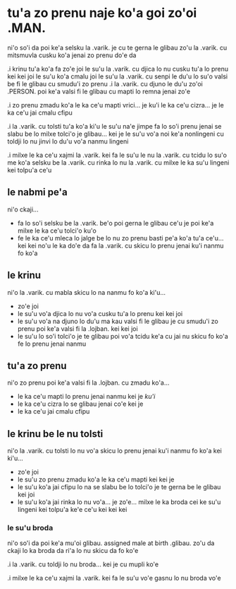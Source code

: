 # tu'a zo prenu naje ko'a goi zo'oi .MAN.
ni'o so'i da poi ke'a selsku la .varik. je cu te gerna le glibau zo'u la .varik. cu mitsmuvla cusku ko'a jenai zo prenu do'e da

.i krinu tu'a ko'a fa zo'e joi le su'u la .varik. cu djica lo nu cusku tu'a lo prenu kei kei joi le su'u ko'a cmalu joi le su'u la .varik. cu senpi le du'u lo su'o valsi be fi le glibau cu smudu'i zo prenu  .i la .varik. cu djuno le du'u zo'oi .PERSON. poi ke'a valsi fi le glibau cu mapti lo remna jenai zo'e

.i zo prenu zmadu ko'a le ka ce'u mapti vrici... je ku'i le ka ce'u cizra... je le ka ce'u jai cmalu cfipu

.i la .varik. cu tolsti tu'a ko'a ki'u le su'u na'e jimpe fa lo so'i prenu jenai se slabu be lo milxe tolci'o je glibau... kei je le su'u vo'a noi ke'a nonlingeni cu toldji lo nu jinvi lo du'u vo'a nanmu lingeni

.i milxe le ka ce'u xajmi la .varik. kei fa le su'u le nu la .varik. cu tcidu lo su'o me ko'a selsku be la .varik. cu rinka lo nu la .varik. cu milxe le ka su'u lingeni kei tolpu'a ce'u

## le nabmi pe'a
ni'o ckaji...

 * fa lo so'i selsku be la .varik. be'o poi gerna le glibau ce'u je poi ke'a milxe le ka ce'u tolci'o ku'o
 * fe le ka ce'u mleca lo jalge be lo nu zo prenu basti pe'a ko'a tu'a ce'u... kei kei no'u le ka do'e da fa la .varik. cu skicu lo prenu jenai ku'i nanmu fo ko'a

## le krinu
ni'o la .varik. cu mabla skicu lo na nanmu fo ko'a ki'u...

* zo'e joi
* le su'u vo'a djica lo nu vo'a cusku tu'a lo prenu kei kei joi
* le su'u vo'a na djuno lo du'u ma kau valsi fi le glibau je cu smudu'i zo prenu poi ke'a valsi fi la .lojban. kei kei joi
* le su'u lo so'i tolci'o je te glibau poi vo'a tcidu ke'a cu jai nu skicu fo ko'a fe lo prenu jenai nanmu

## tu'a zo prenu
ni'o zo prenu poi ke'a valsi fi la .lojban. cu zmadu ko'a...

* le ka ce'u mapti lo prenu jenai nanmu kei je _ku'i_
* le ka ce'u cizra lo se glibau jenai co'e kei je
* le ka ce'u jai cmalu cfipu

## le krinu be le nu tolsti
ni'o la .varik. cu tolsti lo nu vo'a skicu lo prenu jenai ku'i nanmu fo ko'a kei ki'u...

* zo'e joi
* le su'u zo prenu zmadu ko'a le ka ce'u mapti kei kei je
* le su'u ko'a jai cfipu lo na se slabu be lo tolci'o je te gerna be le glibau kei joi
* le su'u ko'a jai rinka lo nu vo'a... je zo'e... milxe le ka broda cei ke su'u lingeni kei tolpu'a ke'e ce'u kei kei kei

### le su'u broda
ni'o so'i da poi ke'a mu'oi glibau. assigned male at birth .glibau. zo'u da ckaji lo ka broda da ri'a lo nu skicu da fo ko'e

.i la .varik. cu toldji lo nu broda... kei je cu mupli ko'e

.i milxe le ka ce'u xajmi la .varik. kei fa le su'u vo'e gasnu lo nu broda vo'e
